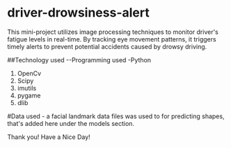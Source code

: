 # driver-drowsiness-alert
This mini-project utilizes image processing techniques to monitor driver's fatigue levels in real-time. By tracking eye movement patterns, it triggers timely alerts to prevent potential accidents caused by drowsy driving.

##Technology used 
--Programming used -Python
1. OpenCv
2. Scipy
3. imutils
4. pygame
5. dlib

#Data used - 
a facial landmark data files was used to for predicting shapes, that's added here under the models section.

Thank you!
Have a Nice Day!
